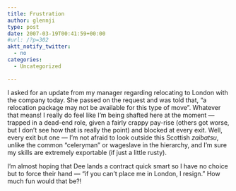 ```yaml
---
title: Frustration
author: glennji
type: post
date: 2007-03-19T00:41:59+00:00
#url: /?p=302
aktt_notify_twitter:
  - no
categories:
  - Uncategorized

---
```

I asked for an update from my manager regarding relocating to London with the company today. She passed on the request and was told that, &#8220;a relocation package may not be available for this type of move&#8221;. Whatever that means! I really do feel like I&#8217;m being shafted here at the moment &#8212; trapped in a dead-end role, given a fairly crappy pay-rise (others got worse, but I don&#8217;t see how that is really the point) and blocked at every exit. Well, every exit but one &#8212; I&#8217;m not afraid to look outside this Scottish _zaibatsu_, unlike the common &#8220;celeryman&#8221; or wageslave in the hierarchy, and I&#8217;m sure my skills are extremely exportable (if just a little rusty).
  
I&#8217;m almost hoping that Dee lands a contract quick smart so I have no choice but to force their hand &#8212; &#8220;if you can&#8217;t place me in London, I resign.&#8221; How much fun would that be?!
